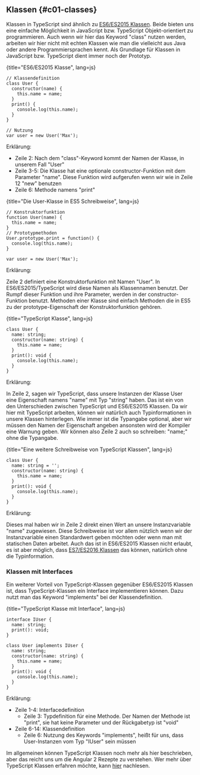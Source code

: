 ## Klassen {#c01-classes}

Klassen in TypeScript sind ähnlich zu [ES6/ES2015 Klassen](https://developer.mozilla.org/en/docs/Web/JavaScript/Reference/Classes). Beide bieten uns eine einfache Möglichkeit in JavaScript bzw. TypeScript Objekt-orientiert zu programmieren. Auch wenn wir hier das Keyword "class" nutzen werden, arbeiten wir hier nicht mit echten Klassen wie man die vielleicht aus Java oder andere Programmiersprachen kennt. Als Grundlage für Klassen in JavaScript bzw. TypeScript dient immer noch der Prototyp.

{title="ES6/ES2015 Klasse", lang=js}
```
// Klassendefinition
class User {
  constructor(name) {
    this.name = name;
  }
  print() {
    console.log(this.name);
  }
}

// Nutzung
var user = new User('Max');
```

Erklärung:

* Zeile 2: Nach dem "class"-Keyword kommt der Namen der Klasse, in unserem Fall "User"
* Zeile 3-5: Die Klasse hat eine optionale constructor-Funktion mit dem Parameter "name". Diese Funktion wird aufgerufen wenn wir wie in Zeile 12 "new" benutzen
* Zeile 6: Methode namens "print"

{title="Die User-Klasse in ES5 Schreibweise", lang=js}
```
// Konstruktorfunktion
function User(name) {
  this.name = name;
}
// Prototypmethoden
User.prototype.print = function() {
  console.log(this.name);
}

var user = new User('Max');
```

Erklärung:

Zeile 2 definiert eine Konstruktorfunktion mit Namen "User". In ES6/ES2015/TypeScript wird diese Namen als Klassennamen benutzt. Der Rumpf dieser Funktion und ihre Parameter, werden in der constructor-Funktion benutzt. Methoden einer Klasse sind einfach Methoden die in ES5 zu der prototype-Eigenschaft der Konstruktorfunktion gehören.

{title="TypeScript Klasse", lang=js}
```
class User {
  name: string;
  constructor(name: string) {
    this.name = name;
  }
  print(): void {
    console.log(this.name);
  }
}
```

Erklärung:

In Zeile 2, sagen wir TypeScript, dass unsere Instanzen der Klasse User eine Eigenschaft namens "name" mit Typ "string" haben. Das ist ein von den Unterschieden zwischen TypeScript und ES6/ES2015 Klassen. Da wir hier mit TypeScript arbeiten, können wir natürlich auch Typinformationen in unsere Klassen hinterlegen. Wie immer ist die Typangabe optional, aber wir müssen den Namen der Eigenschaft angeben ansonsten wird der Kompiler eine Warnung geben. Wir können also Zeile 2 auch so schreiben: "name;" ohne die Typangabe.

{title="Eine weitere Schreibweise von TypeScript Klassen", lang=js}
```
class User {
  name: string = '';
  constructor(name: string) {
    this.name = name;
  }
  print(): void {
    console.log(this.name);
  }
}
```

Erklärung:

Dieses mal haben wir in Zeile 2 direkt einen Wert an unsere Instanzvariable "name" zugewiesen. Diese Schreibweise ist vor allem nützlich wenn wir der Instanzvariable einen Standardwert geben möchten oder wenn man mit statischen Daten arbeitet. Auch das ist in ES6/ES2015 Klassen nicht erlaubt, es ist aber möglich, dass [ES7/ES2016 Klassen](https://github.com/jeffmo/es-class-fields-and-static-properties) das können, natürlich ohne die Typinformation.

### Klassen mit Interfaces

Ein weiterer Vorteil von TypeScript-Klassen gegenüber ES6/ES2015 Klassen ist, dass TypeScript-Klassen ein Interface implementieren können. Dazu nutzt man das Keyword "implements" bei der Klassendefinition.

{title="TypeScript Klasse mit Interface", lang=js}
```
interface IUser {
  name: string;
  print(): void;
}

class User implements IUser {
  name: string;
  constructor(name: string) {
    this.name = name;
  }
  print(): void {
    console.log(this.name);
  }
}
```

Erklärung:

* Zeile 1-4: Interfacedefinition
  * Zeile 3: Typdefinition für eine Methode. Der Namen der Methode ist "print", sie hat keine Parameter und der Rückgabetyp ist "void"
* Zeile 6-14: Klassendefinition
  * Zeile 6: Nutzung des Keywords "implements", heißt für uns, dass User-Instanzen vom Typ "IUser" sein müssen

Im allgemeinen können TypeScript Klassen noch mehr als hier beschrieben, aber das reicht uns um die Angular 2 Rezepte zu verstehen. Wer mehr über TypeScript Klassen erfahren möchte, kann [hier](http://www.typescriptlang.org/Handbook#classes) nachlesen.

